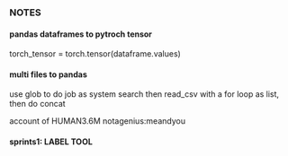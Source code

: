 ### NOTES

####  pandas dataframes to pytroch tensor
torch_tensor = torch.tensor(dataframe.values)

#### multi files to pandas

use glob to do job as system search
then read_csv with a for loop as list, then do concat




account of HUMAN3.6M
notagenius:meandyou


#### sprints1: LABEL TOOL
